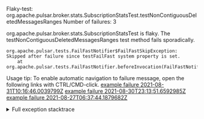         
Flaky-test: org.apache.pulsar.broker.stats.SubscriptionStatsTest.testNonContiguousDeletedMessagesRanges
Number of failures: 3

org.apache.pulsar.broker.stats.SubscriptionStatsTest is flaky. The testNonContiguousDeletedMessagesRanges test method fails sporadically.

```
org.apache.pulsar.tests.FailFastNotifier$FailFastSkipException: Skipped after failure since testFailFast system property is set.
	at org.apache.pulsar.tests.FailFastNotifier.beforeInvocation(FailFastNotifier.java:88)

```

Usage tip: To enable automatic navigation to failure message, open the following links with CTRL/CMD-click.
[example failure 2021-08-31T10:16:46.0039799Z](https://github.com/apache/pulsar/runs/3471501156?check_suite_focus=true#step:10:2707)
[example failure 2021-08-30T23:13:51.6592985Z](https://github.com/apache/pulsar/runs/3467152431?check_suite_focus=true#step:9:2029)
[example failure 2021-08-27T06:37:44.1879682Z](https://github.com/apache/pulsar/runs/3440411059?check_suite_focus=true#step:9:3947)


<details>
<summary>Full exception stacktrace</summary>
<code><pre>
org.apache.pulsar.tests.FailFastNotifier$FailFastSkipException: Skipped after failure since testFailFast system property is set.
	at org.apache.pulsar.tests.FailFastNotifier.beforeInvocation(FailFastNotifier.java:88)

</pre></code>
</details>

